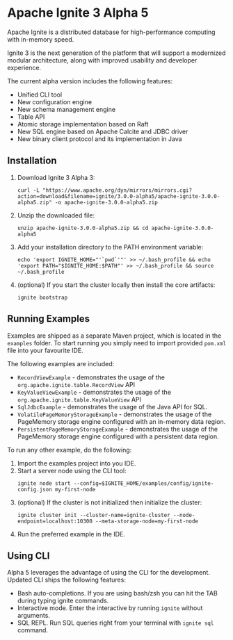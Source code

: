 # Apache Ignite 3 Alpha 5

Apache Ignite is a distributed database for high-performance computing with in-memory speed.

Ignite 3 is the next generation of the platform that will support a modernized modular architecture,
along with improved usability and developer experience.

The current alpha version includes the following features:
* Unified CLI tool
* New configuration engine
* New schema management engine
* Table API
* Atomic storage implementation based on Raft
* New SQL engine based on Apache Calcite and JDBC driver
* New binary client protocol and its implementation in Java

## Installation

1. Download Ignite 3 Alpha 3:
   ```
   curl -L "https://www.apache.org/dyn/mirrors/mirrors.cgi?action=download&filename=ignite/3.0.0-alpha5/apache-ignite-3.0.0-alpha5.zip" -o apache-ignite-3.0.0-alpha5.zip
   ```
2. Unzip the downloaded file:
   ```
   unzip apache-ignite-3.0.0-alpha5.zip && cd apache-ignite-3.0.0-alpha5
   ```
3. Add your installation directory to the PATH environment variable:
   ```
   echo 'export IGNITE_HOME="'`pwd`'"' >> ~/.bash_profile && echo 'export PATH="$IGNITE_HOME:$PATH"' >> ~/.bash_profile && source ~/.bash_profile
   ```
4. (optional) If you start the cluster locally then install the core artifacts:
   ```
   ignite bootstrap
   ```

## Running Examples

Examples are shipped as a separate Maven project, which is located in the `examples` folder.
To start running you simply need to import provided `pom.xml` file into your favourite IDE.

The following examples are included:
* `RecordViewExample` - demonstrates the usage of the `org.apache.ignite.table.RecordView` API
* `KeyValueViewExample` - demonstrates the usage of the `org.apache.ignite.table.KeyValueView` API
* `SqlJdbcExample` - demonstrates the usage of the Java API for SQL.
* `VolatilePageMemoryStorageExample` - demonstrates the usage of the PageMemory storage engine configured with an in-memory data region.
* `PersistentPageMemoryStorageExample` - demonstrates the usage of the PageMemory storage engine configured with a persistent data region.

To run any other example, do the following:
1. Import the examples project into you IDE.
2. Start a server node using the CLI tool:
   ```
   ignite node start --config=$IGNITE_HOME/examples/config/ignite-config.json my-first-node
   ```
3. (optional) If the cluster is not initialized then initialize the cluster:
   ```
   ignite cluster init --cluster-name=ignite-cluster --node-endpoint=localhost:10300 --meta-storage-node=my-first-node
   ```
4. Run the preferred example in the IDE.

## Using CLI

Alpha 5 leverages the advantage of using the CLI for the development. Updated CLI ships the following features:
* Bash auto-completions. If you are using bash/zsh you can hit the TAB during typing ignite commands.
* Interactive mode. Enter the interactive by running `ignite` without arguments.
* SQL REPL. Run SQL queries right from your terminal with `ignite sql` command.
